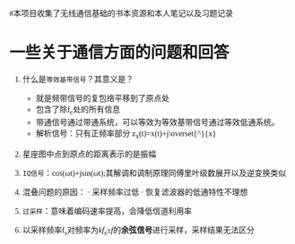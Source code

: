 <font face="STCAIYUN">

#本项目收集了无线通信基础的书本资源和本人笔记以及习题记录

# 一些关于通信方面的问题和回答

1. 什么是`等效基带信号`？其意义是？

    -  就是频带信号的复包络平移到了原点处
    -  包含了除f<sub>c</sub>处的所有信息
    - 带通信号通过带通系统，可以等效为等效基带信号通过等效低通系统。
    -  解析信号：只有正频率部分
            z<sub>x</sub>(t)=x(t)+j\overset{^}{x}
2. 星座图中点到原点的距离表示的是振幅
3. `IQ信号`：cos(ωt)+jsin(ωt);其解调和调制原理同傅里叶级数展开以及逆变换类似
4. 混叠问题的原因：
    · 采样频率过低
    · 恢复滤波器的低通特性不理想
5. `过采样`：意味着编码速率提高，会降低信道利用率
6. 以采样频率f<sub>s</sub>对频率为*kf<sub>s</sub>±f*的**余弦信号**进行采样，采样结果无法区分
